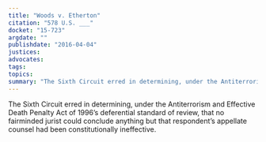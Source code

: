 ```yaml
---
title: "Woods v. Etherton"
citation: "578 U.S. ___"
docket: "15-723"
argdate: ""
publishdate: "2016-04-04"
justices:
advocates:
tags:
topics:
summary: "The Sixth Circuit erred in determining, under the Antiterrorism and Effective Death Penalty Act of 1996’s deferential standard of review, that no fairminded jurist could conclude anything but that respondent’s appellate counsel had been constitutionally ineffective."
---
```

The Sixth Circuit erred in determining, under the Antiterrorism and Effective Death Penalty Act of 1996’s deferential standard of review, that no fairminded jurist could conclude anything but that respondent’s appellate counsel had been constitutionally ineffective.

